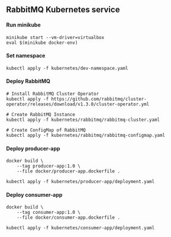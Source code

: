 ## RabbitMQ Kubernetes service

#### Run minikube
```
minikube start --vm-driver=virtualbox
eval $(minikube docker-env)
```

#### Set namespace
```
kubectl apply -f kubernetes/dev-namespace.yaml
```

#### Deploy RabbitMQ
```
# Install RabbitMQ Cluster Operator
kubectl apply -f https://github.com/rabbitmq/cluster-operator/releases/download/v1.3.0/cluster-operator.yml

# Create RabbitMQ Instance
kubectl apply -f kubernetes/rabbitmq/rabbitmq-cluster.yaml

# Create ConfigMap of RabbitMQ
kubectl apply -f kubernetes/rabbitmq/rabbitmq-configmap.yaml
```

#### Deploy producer-app
```
docker build \
    --tag producer-app:1.0 \
    --file docker/producer-app.dockerfile .

kubectl apply -f kubernetes/producer-app/deployment.yaml
```

#### Deploy consumer-app
```
docker build \
    --tag consumer-app:1.0 \
    --file docker/consumer-app.dockerfile .

kubectl apply -f kubernetes/consumer-app/deployment.yaml
```